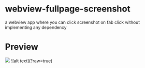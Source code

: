 # webview-fullpage-screenshot
a webview app where you can click screenshot on fab click without implementing any dependency 

<h1>Preview</h1>
<img src="https://github.com/kuttahaitu/webview-fullpage-screenshot/blob/ScreenShots/Screenshot_2023-01-10-10-09-18-939_com.example.wfpss.jpg"></img>
![alt text](?raw=true)

